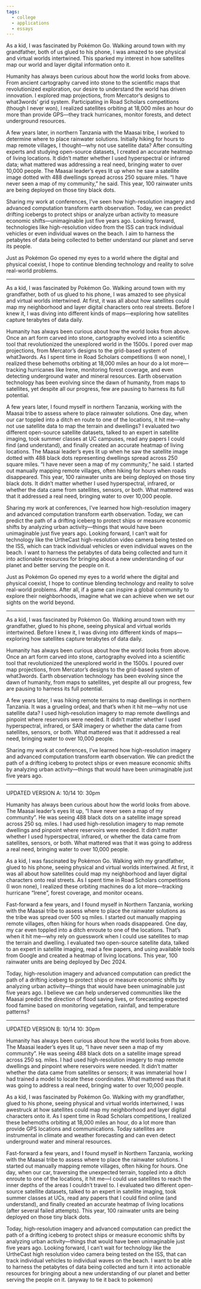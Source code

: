 ```yaml
---
tags:
  - college
  - applications
  - essays
---
```








As a kid, I was fascinated by Pokémon Go. Walking around town with my grandfather, both of us glued to his phone, I was amazed to see physical and virtual worlds intertwined. This sparked my interest in how satellites map our world and layer digital information onto it.

Humanity has always been curious about how the world looks from above. From ancient cartography carved into stone to the scientific maps that revolutionized exploration, our desire to understand the world has driven innovation. I explored map projections, from Mercator’s designs to what3words’ grid system. Participating in Road Scholars competitions (though I never won), I realized satellites orbiting at 18,000 miles an hour do more than provide GPS—they track hurricanes, monitor forests, and detect underground resources.

A few years later, in northern Tanzania with the Maasai tribe, I worked to determine where to place rainwater solutions. Initially hiking for hours to map remote villages, I thought—why not use satellite data? After consulting experts and studying open-source datasets, I created an accurate heatmap of living locations. It didn’t matter whether I used hyperspectral or infrared data; what mattered was addressing a real need, bringing water to over 10,000 people. The Maasai leader’s eyes lit up when he saw a satellite image dotted with 488 dwellings spread across 250 square miles. “I have never seen a map of my community,” he said. This year, 100 rainwater units are being deployed on those tiny black dots.

Sharing my work at conferences, I’ve seen how high-resolution imagery and advanced computation transform earth observation. Today, we can predict drifting icebergs to protect ships or analyze urban activity to measure economic shifts—unimaginable just five years ago. Looking forward, technologies like high-resolution video from the ISS can track individual vehicles or even individual waves on the beach. I aim to harness the petabytes of data being collected to better understand our planet and serve its people.

Just as Pokémon Go opened my eyes to a world where the digital and physical coexist, I hope to continue blending technology and reality to solve real-world problems.

---

As a kid, I was fascinated by Pokémon Go. Walking around town with my grandfather, both of us glued to his phone, I was amazed to see physical and virtual worlds intertwined. At first, it was all about how satellites could map my neighborhood and layer digital characters onto real streets. Before I knew it, I was diving into different kinds of maps—exploring how satellites capture terabytes of data daily.

Humanity has always been curious about how the world looks from above. Once an art form carved into stone, cartography evolved into a scientific tool that revolutionized the unexplored world in the 1500s. I pored over map projections, from Mercator’s designs to the grid-based system of what3words. As I spent time in Road Scholars competitions (I won none), I realized these behemoths orbiting at 18,000 miles an hour do a lot more—tracking hurricanes like Irene, monitoring forest coverage, and even detecting underground water and mineral resources. Earth observation technology has been evolving since the dawn of humanity, from maps to satellites, yet despite all our progress, few are pausing to harness its full potential.

A few years later, I found myself in northern Tanzania, working with the Maasai tribe to assess where to place rainwater solutions. One day, when our car toppled into a ditch en route to one of the locations, it hit me—why not use satellite data to map the terrain and dwellings? I evaluated two different open-source satellite datasets, talked to an expert in satellite imaging, took summer classes at UC campuses, read any papers I could find (and understand), and finally created an accurate heatmap of living locations. The Maasai leader’s eyes lit up when he saw the satellite image dotted with 488 black dots representing dwellings spread across 250 square miles. “I have never seen a map of my community,” he said. I started out manually mapping remote villages, often hiking for hours when roads disappeared. This year, 100 rainwater units are being deployed on those tiny black dots. It didn’t matter whether I used hyperspectral, infrared, or whether the data came from satellites, sensors, or both. What mattered was that it addressed a real need, bringing water to over 10,000 people. 

Sharing my work at conferences, I’ve learned how high-resolution imagery and advanced computation transform earth observation. Today, we can predict the path of a drifting iceberg to protect ships or measure economic shifts by analyzing urban activity—things that would have been unimaginable just five years ago. Looking forward, I can’t wait for technology like the UrtheCast high-resolution video camera being tested on the ISS, which can track individual vehicles or even individual waves on the beach. I want to harness the petabytes of data being collected and turn it into actionable resources for bringing about a new understanding of our planet and better serving the people on it.

Just as Pokémon Go opened my eyes to a world where the digital and physical coexist, I hope to continue blending technology and reality to solve real-world problems. After all, if a game can inspire a global community to explore their neighborhoods, imagine what we can achieve when we set our sights on the world beyond.


---

As a kid, I was fascinated by Pokémon Go. Walking around town with my grandfather, glued to his phone, seeing physical and virtual worlds intertwined. Before I knew it, I was diving into different kinds of maps—exploring how satellites capture terabytes of data daily.

Humanity has always been curious about how the world looks from above. Once an art form carved into stone, cartography evolved into a scientific tool that revolutionized the unexplored world in the 1500s. I poured over map projections, from Mercator’s designs to the grid-based system of what3words. Earth observation technology has been evolving since the dawn of humanity, from maps to satellites, yet despite all our progress, few are pausing to harness its full potential.

A few years later, I was hiking remote terrains to map dwellings in northern Tanzania. It was a grueling ordeal, and that’s when it hit me—why not use satellite data? I used high-resolution imagery to map remote dwellings and pinpoint where reservoirs were needed. It didn’t matter whether I used hyperspectral, infrared, or SAR imagery or whether the data came from satellites, sensors, or both. What mattered was that it addressed a real need, bringing water to over 10,000 people.

Sharing my work at conferences, I’ve learned how high-resolution imagery and advanced computation transform earth observation. We can predict the path of a drifting iceberg to protect ships or even measure economic shifts by analyzing urban activity—things that would have been unimaginable just five years ago.


---

UPDATED VERSION A: 10/14 10: 30pm

Humanity has always been curious about how the world looks from above. The Maasai leader’s eyes lit up, “I have never seen a map of my community”. He was seeing 488 black dots on a satellite image spread across 250 sq. miles. I had used high-resolution imagery to map remote dwellings and pinpoint where reservoirs were needed. It didn’t matter whether I used hyperspectral, infrared, or whether the data came from satellites, sensors, or both. What mattered was that it was going to address a real need, bringing water to over 10,000 people.

As a kid, I was fascinated by Pokémon Go. Walking with my grandfather, glued to his phone, seeing physical and virtual worlds intertwined. At first, it was all about how satellites could map my neighborhood and layer digital characters onto real streets. As I spent time in Road Scholars competitions (I won none), I realized these orbiting machines do a lot more—tracking hurricane “Irene”, forest coverage, and monitor oceans.

Fast-forward a few years, and I found myself in Northern Tanzania, working with the Maasai tribe to assess where to place the rainwater solutions as the tribe was spread over 500 sq miles. I started out manually mapping remote villages, often hiking for hours when roads disappeared. One day, my car even toppled into a ditch enroute to one of the locations. That’s when it hit me—why rely on guesswork when I could use satellites to map the terrain and dwelling. I evaluated two open-source satellite data, talked to an expert in satellite imaging, read a few papers, and using available tools from Google and created a heatmap of living locations. This year, 100 rainwater units are being deployed by Dec 2024. 

Today, high-resolution imagery and advanced computation can predict the path of a drifting iceberg to protect ships or measure economic shifts by analyzing urban activity—things that would have been unimaginable just five years ago. I believe we can help underserved communities like the Maasai predict the direction of flood saving lives, or forecasting expected food famine based on monitoring vegetation, rainfall, and temperature patterns?

---

UPDATED VERSION B: 10/14 10: 30pm



Humanity has always been curious about how the world looks from above. The Maasai leader’s eyes lit up, “I have never seen a map of my community”. He was seeing 488 black dots on a satellite image spread across 250 sq. miles. I had used high-resolution imagery to map remote dwellings and pinpoint where reservoirs were needed. It didn’t matter whether the data came from satellites or sensors; it was immaterial how I had trained a model to locate these coordinates. What mattered was that it was going to address a real need, bringing water to over 10,000 people.

As a kid, I was fascinated by Pokémon Go. Walking with my grandfather, glued to his phone, seeing physical and virtual worlds intertwined, I was awestruck at how satellites could map my neighborhood and layer digital characters onto it. As I spent time in Road Scholars competitions, I realized these behemoths orbiting at 18,000 miles an hour, do a lot more than provide GPS locations and communications. Today satellites are instrumental in climate and weather forecasting and can even detect underground water and mineral resources. 

Fast-forward a few years, and I found myself in Northern Tanzania, working with the Maasai tribe to assess where to place the rainwater solutions. I started out manually mapping remote villages, often hiking for hours. One day, when our car, traversing the unexpected terrain, toppled into a ditch enroute to one of the locations, it hit me—I could use satellites to reach the inner depths of the areas I couldn’t travel to. I evaluated two different open-source satellite datasets, talked to an expert in satellite imaging, took summer classes at UCs, read any papers that I could find online (and understand), and finally created an accurate heatmap of living locations (after several failed attempts). This year, 100 rainwater units are being deployed on those tiny black dots.

Today, high-resolution imagery and advanced computation can predict the path of a drifting iceberg to protect ships or measure economic shifts by analyzing urban activity—things that would have been unimaginable just five years ago. Looking forward, I can’t wait for technology like the UrtheCast high resolution video camera being tested on the ISS, that can track individual vehicles to individual waves on the beach. I want to be able to harness the petabytes of data being collected and turn it into actionable resources for bringing about a new understanding of our planet and better serving the people on it. 
(anyway to tie it back to pokemon)
